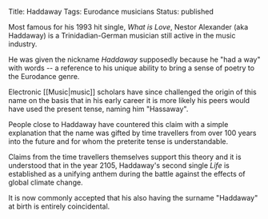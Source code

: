Title: Haddaway
Tags: Eurodance musicians
Status: published

Most famous for his 1993 hit single, *What is Love*, Nestor Alexander
(aka Haddaway) is a Trinidadian-German musician still active in the
music industry.

He was given the nickname *Haddaway* supposedly because he "had a way"
with words -- a reference to his unique ability to bring a sense of
poetry to the Eurodance genre.

Electronic [[Music|music]] scholars have since challenged the origin of this name
on the basis that in his early career it is more likely his peers
would have used the present tense, naming him "Hassaway".

People close to Haddaway have countered this claim with a simple
explanation that the name was gifted by time travellers from over 100
years into the future and for whom the preterite tense is
understandable.

Claims from the time travellers themselves support this theory and it is
understood that in the year 2105, Haddaway's second single *Life* is
established as a unifying anthem during the battle against the effects
of global climate change.

It is now commonly accepted that his also having the surname
"Haddaway" at birth is entirely coincidental.
